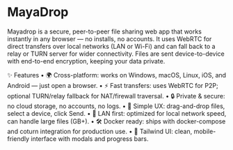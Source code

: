 # MayaDrop
Mayadrop is a secure, peer-to-peer file sharing web app that works instantly in any browser — no installs, no accounts. It uses WebRTC for direct transfers over local networks (LAN or Wi-Fi) and can fall back to a relay or TURN server for wider connectivity. Files are sent device-to-device with end-to-end encryption, keeping your data private.

✨ Features
	•	🌍 Cross-platform: works on Windows, macOS, Linux, iOS, and Android — just open a browser.
	•	⚡ Fast transfers: uses WebRTC for P2P; optional TURN/relay fallback for NAT/firewall traversal.
	•	🔒 Private & secure: no cloud storage, no accounts, no logs.
	•	🎯 Simple UX: drag-and-drop files, select a device, click Send.
	•	📡 LAN first: optimized for local network speed, can handle large files (GB+).
	•	🛠️ Docker ready: ships with docker-compose and coturn integration for production use.
	•	🎨 Tailwind UI: clean, mobile-friendly interface with modals and progress bars.

